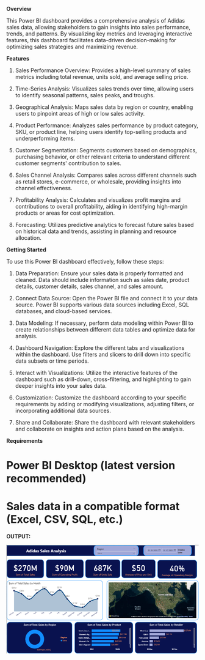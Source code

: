 **Overview**

This Power BI dashboard provides a comprehensive analysis of Adidas sales data, allowing stakeholders to gain insights into sales performance, trends, and patterns. By visualizing key metrics and leveraging interactive features, this dashboard facilitates data-driven decision-making for optimizing sales strategies and maximizing revenue.


**Features**

1. Sales Performance Overview: Provides a high-level summary of sales metrics including total revenue, units sold, and average selling price.

2. Time-Series Analysis: Visualizes sales trends over time, allowing users to identify seasonal patterns, sales peaks, and troughs.

3. Geographical Analysis: Maps sales data by region or country, enabling users to pinpoint areas of high or low sales activity.

4. Product Performance: Analyzes sales performance by product category, SKU, or product line, helping users identify top-selling products and underperforming items.

5. Customer Segmentation: Segments customers based on demographics, purchasing behavior, or other relevant criteria to understand different customer segments' contribution to sales.

6. Sales Channel Analysis: Compares sales across different channels such as retail stores, e-commerce, or wholesale, providing insights into channel effectiveness.

7. Profitability Analysis: Calculates and visualizes profit margins and contributions to overall profitability, aiding in identifying high-margin products or areas for cost optimization.

8. Forecasting: Utilizes predictive analytics to forecast future sales based on historical data and trends, assisting in planning and resource allocation.

**Getting Started**

To use this Power BI dashboard effectively, follow these steps:

1. Data Preparation: Ensure your sales data is properly formatted and cleaned. Data should include information such as sales date, product details, customer details, sales channel, and sales amount.

2. Connect Data Source: Open the Power BI file and connect it to your data source. Power BI supports various data sources including Excel, SQL databases, and cloud-based services.

3. Data Modeling: If necessary, perform data modeling within Power BI to create relationships between different data tables and optimize data for analysis.

4. Dashboard Navigation: Explore the different tabs and visualizations within the dashboard. Use filters and slicers to drill down into specific data subsets or time periods.

5. Interact with Visualizations: Utilize the interactive features of the dashboard such as drill-down, cross-filtering, and highlighting to gain deeper insights into your sales data.

6. Customization: Customize the dashboard according to your specific requirements by adding or modifying visualizations, adjusting filters, or incorporating additional data sources.

7. Share and Collaborate: Share the dashboard with relevant stakeholders and collaborate on insights and action plans based on the analysis.

**Requirements**

# Power BI Desktop (latest version recommended)
# Sales data in a compatible format (Excel, CSV, SQL, etc.)

**OUTPUT:**


![image alt](https://github.com/payal931-arch/Adidas-Sales-Analysis-/blob/b7787d2680dc446e45cf696dcd28f741d2ffdc0b/adidas%20dashboard.png)

